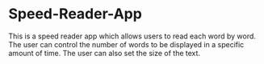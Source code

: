 # Speed-Reader-App
This is a speed reader app which allows users to read each word by word. The user can control the number of words to be displayed in a specific amount of time. The user can also set the size of the text.
